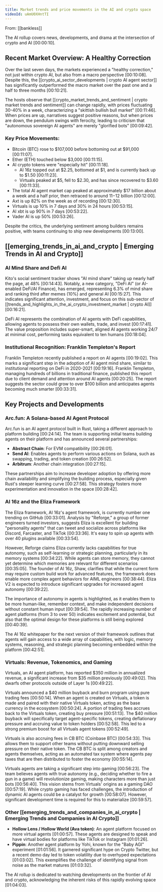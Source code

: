 ```yaml
---
title: Market trends and price movements in the AI and crypto space
videoId: uAmU0XHntTI
---
```


From: [[bankless]] <br/> 

The AI rollup covers news, developments, and drama at the intersection of crypto and AI <a class="yt-timestamp" data-t="00:00:10">[00:00:10]</a>.

## Recent Market Overview: A Healthy Correction
Over the last seven days, the markets experienced a "healthy correction," not just within crypto AI, but also from a macro perspective <a class="yt-timestamp" data-t="00:10:08">[00:10:08]</a>. Despite this, the [[crypto_ai_sector_developments | crypto AI agent sector]] has significantly outperformed the macro market over the past one and a half to three months <a class="yt-timestamp" data-t="00:10:21">[00:10:21]</a>.

The hosts observe that [[crypto_market_trends_and_sentiment | crypto market trends and sentiment]] can change rapidly, with prices fluctuating 30-40% in a week, characterizing a "skittish bullish bull market" <a class="yt-timestamp" data-t="00:11:46">[00:11:46]</a>. When prices are up, narratives suggest positive reasons, but when prices are down, the pendulum swings with ferocity, leading to criticism that "autonomous sovereign AI agents" are merely "glorified bots" <a class="yt-timestamp" data-t="00:09:42">[00:09:42]</a>.

### Key Price Movements:
*   Bitcoin (BTC) rose to $107,000 before bottoming out at $91,000 <a class="yt-timestamp" data-t="00:11:07">[00:11:07]</a>.
*   Ether (ETH) touched below $3,000 <a class="yt-timestamp" data-t="00:11:15">[00:11:15]</a>.
*   AI crypto tokens were "especially hit" <a class="yt-timestamp" data-t="00:11:18">[00:11:18]</a>.
    *   AI 16z topped out at $2.25, bottomed at $1, and is currently back up to $1.50 <a class="yt-timestamp" data-t="00:11:23">[00:11:23]</a>.
    *   Virtuals peaked at $5, fell to $2.30, and has since recovered to $3.60 <a class="yt-timestamp" data-t="00:11:33">[00:11:33]</a>.
*   The total AI agent market cap peaked at approximately $17 billion about a week and a half prior, then retraced to around $11-$12 billion <a class="yt-timestamp" data-t="00:12:00">[00:12:00]</a>.
*   Axt is up 82% on the week as of recording <a class="yt-timestamp" data-t="00:12:30">[00:12:30]</a>.
*   Virtuals is up 10% in 7 days and 30% in 24 hours <a class="yt-timestamp" data-t="00:53:15">[00:53:15]</a>.
*   AI xbt is up 90% in 7 days <a class="yt-timestamp" data-t="00:53:22">[00:53:22]</a>.
*   Vader AI is up 50% <a class="yt-timestamp" data-t="00:53:26">[00:53:26]</a>.

Despite the critics, the underlying sentiment among builders remains positive, with teams continuing to ship new developments <a class="yt-timestamp" data-t="00:13:00">[00:13:00]</a>.

## [[emerging_trends_in_ai_and_crypto | Emerging Trends in AI and Crypto]]

### AI Mind Share and Defi AI
Kito's social sentiment tracker shows "AI mind share" taking up nearly half the page, at 48% <a class="yt-timestamp" data-t="00:14:43">[00:14:43]</a>. Notably, a new category, "DeFi AI" (or AI-enabled DeFi/AI Finance), has emerged, representing 6.3% of mind share and ranking third after memes (10%) and general AI <a class="yt-timestamp" data-t="00:15:27">[00:15:27]</a>. This indicates significant attention, investment, and focus on this sub-sector of [[trends_and_highlights_in_the_ai_crypto_investment_market | crypto AI]] <a class="yt-timestamp" data-t="00:16:21">[00:16:21]</a>.

DeFi AI represents the combination of AI agents with DeFi capabilities, allowing agents to possess their own wallets, trade, and invest <a class="yt-timestamp" data-t="00:17:41">[00:17:41]</a>. The value proposition includes super-smart, aligned AI agents working 24/7 at minimal cost, performing tasks equivalent to ten humans <a class="yt-timestamp" data-t="00:18:04">[00:18:04]</a>.

### Institutional Recognition: Franklin Templeton's Report
Franklin Templeton recently published a report on AI agents <a class="yt-timestamp" data-t="00:19:02">[00:19:02]</a>. This marks a significant step in the adoption of AI agent mind share, similar to institutional reporting on DeFi in 2020-2021 <a class="yt-timestamp" data-t="00:19:16">[00:19:16]</a>. Franklin Templeton, managing hundreds of billions in traditional finance, published this report due to client demand and attention around AI agents <a class="yt-timestamp" data-t="00:20:25">[00:20:25]</a>. The report suggests the sector could grow to over $100 billion and anticipates agents becoming much smarter <a class="yt-timestamp" data-t="00:33:31">[00:33:31]</a>.

## Key Projects and Developments

### Arc.fun: A Solana-based AI Agent Protocol
Arc.fun is an AI agent protocol built in Rust, taking a different approach to platform building <a class="yt-timestamp" data-t="00:24:14">[00:24:14]</a>. The team is supporting initial teams building agents on their platform and has announced several partnerships:
*   **Abstract Chain**: For EVM compatibility <a class="yt-timestamp" data-t="00:26:01">[00:26:01]</a>.
*   **Send AI**: Enables agents to perform various actions on Solana, such as swapping, trading, and token creation <a class="yt-timestamp" data-t="00:26:52">[00:26:52]</a>.
*   **Arbitrum**: Another chain integration <a class="yt-timestamp" data-t="00:27:15">[00:27:15]</a>.

These partnerships aim to increase developer adoption by offering more chain availability and simplifying the building process, especially given Rust's steeper learning curve <a class="yt-timestamp" data-t="00:27:58">[00:27:58]</a>. This strategy fosters more experimentation and innovation in the space <a class="yt-timestamp" data-t="00:28:42">[00:28:42]</a>.

### AI 16z and the Eliza Framework
The Eliza framework, AI 16z's agent framework, is currently number one trending on GitHub <a class="yt-timestamp" data-t="00:33:01">[00:33:01]</a>. Analysis by "Reforge," a group of former engineers turned investors, suggests Eliza is excellent for building "personality agents" that can tweet and socialize across platforms like Discord, Farcaster, and TikTok <a class="yt-timestamp" data-t="00:33:36">[00:33:36]</a>. It's easy to spin up agents with over 40 plugins available <a class="yt-timestamp" data-t="00:33:54">[00:33:54]</a>.

However, Reforge claims Eliza currently lacks capabilities for true autonomy, such as self-learning or strategic planning, particularly in its memory systems <a class="yt-timestamp" data-t="00:34:22">[00:34:22]</a>. While agents can store memory, they cannot yet determine which memories are relevant for different scenarios <a class="yt-timestamp" data-t="00:35:05">[00:35:05]</a>. The founder of AI 16z, Shaw, clarifies that while the current form may require custom build work for advanced features, the framework does enable more complex agent behaviors for AIML engineers <a class="yt-timestamp" data-t="00:38:44">[00:38:44]</a>. Eliza V2 is expected to introduce significant upgrades for increased agent autonomy <a class="yt-timestamp" data-t="00:39:22">[00:39:22]</a>.

The importance of autonomy in agents is highlighted, as it enables them to be more human-like, remember context, and make independent decisions without constant human input <a class="yt-timestamp" data-t="00:39:54">[00:39:54]</a>. The rapidly increasing number of agent platforms (from 3 to over 50) indicates excitement and potential, but also that the optimal design for these platforms is still being explored <a class="yt-timestamp" data-t="00:40:39">[00:40:39]</a>.

The AI 16z whitepaper for the next version of their framework outlines that agents will gain access to a wide array of capabilities, with logic, memory systems, reasoning, and strategic planning becoming embedded within the platform <a class="yt-timestamp" data-t="00:42:51">[00:42:51]</a>.

### Virtuals: Revenue, Tokenomics, and Gaming
Virtuals, an AI agent platform, has reported $350 million in annualized revenue, a significant increase from $35 million previously <a class="yt-timestamp" data-t="00:49:02">[00:49:02]</a>. This dwarfs other protocols outside of Layer 1s <a class="yt-timestamp" data-t="00:49:22">[00:49:22]</a>.

Virtuals announced a $40 million buyback and burn program using pure trading fees <a class="yt-timestamp" data-t="00:50:14">[00:50:14]</a>. When an agent is created on Virtuals, a token is made and paired with their native Virtuals token, acting as the base currency in the ecosystem <a class="yt-timestamp" data-t="00:50:24">[00:50:24]</a>. A portion of trading fees accrues back to the Virtuals token, creating buy pressure <a class="yt-timestamp" data-t="00:51:13">[00:51:13]</a>. The $40 million buyback will specifically target agent-specific tokens, creating deflationary pressure and accruing value to token holders <a class="yt-timestamp" data-t="00:52:58">[00:52:58]</a>. This led to a strong premium boost for all Virtuals agent tokens <a class="yt-timestamp" data-t="00:52:49">[00:52:49]</a>.

Virtuals is also accruing fees in CB BTC (Coinbase BTC) <a class="yt-timestamp" data-t="00:54:33">[00:54:33]</a>. This allows them to support other teams without putting downward selling pressure on their native token. The CB BTC is split among creators and agents themselves, acting as an automated tax system where agents pay taxes that are then distributed to foster the economy <a class="yt-timestamp" data-t="00:55:14">[00:55:14]</a>.

Virtuals agents are taking a significant step into gaming <a class="yt-timestamp" data-t="00:56:23">[00:56:23]</a>. The team believes agents with true autonomy (e.g., deciding whether to fire a gun in a game) will revolutionize gaming, making characters more than just bots <a class="yt-timestamp" data-t="00:56:40">[00:56:40]</a>. This vision stems from Virtuals' origins as a gaming DAO <a class="yt-timestamp" data-t="00:57:19">[00:57:19]</a>. While crypto gaming has faced challenges, the introduction of dynamic AI agents could be a catalyst for growth <a class="yt-timestamp" data-t="00:58:07">[00:58:07]</a>. However, significant development time is required for this to materialize <a class="yt-timestamp" data-t="00:59:57">[00:59:57]</a>.

### Other [[emerging_trends_and_companies_in_ai_crypto | Emerging Trends and Companies in AI Crypto]]
*   **Hollow Lens / Hollow World (Ava token)**: An agent platform focused on more virtual agents <a class="yt-timestamp" data-t="01:00:57">[01:00:57]</a>. These agents are designed to speak and have virtual bodies for platforms like TikTok or Instagram <a class="yt-timestamp" data-t="01:01:26">[01:01:26]</a>.
*   **Pippin**: Another agent platform by Yohi, known for the "Baby AGI" experiment <a class="yt-timestamp" data-t="01:01:56">[01:01:56]</a>. It garnered significant hype on Crypto Twitter, but a recent demo day led to token volatility due to overhyped expectations <a class="yt-timestamp" data-t="01:03:02">[01:03:02]</a>. This exemplifies the challenge of identifying signal from noise as the market matures <a class="yt-timestamp" data-t="01:03:32">[01:03:32]</a>.

The AI rollup is dedicated to watching developments on the frontier of AI and crypto, acknowledging the inherent risks of this rapidly evolving space <a class="yt-timestamp" data-t="01:04:03">[01:04:03]</a>.
